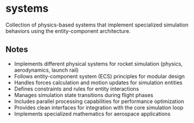 # systems

Collection of physics-based systems that implement specialized simulation behaviors using the entity-component architecture.

## Notes
- Implements different physical systems for rocket simulation (physics, aerodynamics, launch rail)
- Follows entity-component system (ECS) principles for modular design
- Handles forces calculation and motion updates for simulation entities
- Defines constraints and rules for entity interactions
- Manages simulation state transitions during flight phases
- Includes parallel processing capabilities for performance optimization
- Provides clean interfaces for integration with the core simulation loop
- Implements specialized mathematics for aerospace applications